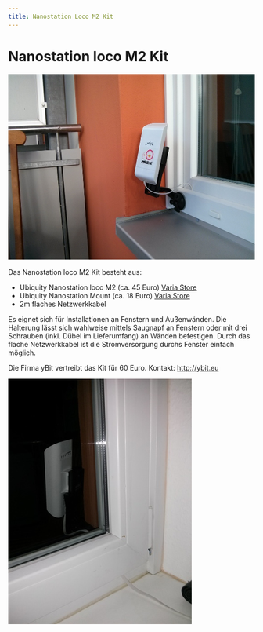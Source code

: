 ```yaml
---
title: Nanostation Loco M2 Kit
---
```


# Nanostation loco M2 Kit

![Kit outdoor](nslm2kit.jpg)

Das Nanostation loco M2 Kit besteht aus:

 * Ubiquity Nanostation loco M2 (ca. 45 Euro) [Varia Store](http://varia-store.com/Antennen/Antennen-2-4-2-5GHz/Panel-Aussenbereich-2-4-2-5GHz/NanoStation-Loco-M2-LOCOM2-AirMax-2-4GHz-CPE-UBNT::1113.html)
 * Ubiquity Nanostation Mount (ca. 18 Euro) [Varia Store](http://varia-store.com/Zubehoer/Befestigungen/NanoStation-Mount-NS-WM-UBNT-fuer-Fenster-und-Wandhalterung::865.html)
 * 2m flaches Netzwerkkabel

Es eignet sich für Installationen an Fenstern und Außenwänden. Die Halterung
lässt sich wahlweise mittels Saugnapf an Fenstern oder mit drei Schrauben
(inkl. Dübel im Lieferumfang) an Wänden befestigen. Durch das flache
Netzwerkkabel ist die Stromversorgung durchs Fenster einfach möglich.

Die Firma yBit vertreibt das Kit für 60 Euro. Kontakt: http://ybit.eu

![Kit indoor](nslm2kit-innen.jpg)

